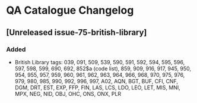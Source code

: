 # QA Catalogue Changelog

## [Unreleased issue-75-british-library]

### Added

- British Library tags: 039, 091, 509, 539, 590, 591, 592, 594, 595, 596, 597, 598, 599,
  690, 692, 852$a (code list), 859, 909, 916, 917, 945, 950, 954, 955, 957, 959, 960,
  961, 962, 963, 964, 966, 968, 970, 975, 976, 979, 980, 985, 990, 992, 996, 997,
  A02, AQN, BGT, BUF, CFI, CNF, DGM, DRT, EST, EXP, FFP, FIN, LAS, LCS, LDO, LEO, LET,
  MIS, MNI, MPX, NEG, NID, OBJ, OHC, ONS, ONX, PLR
  